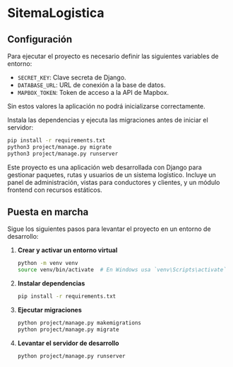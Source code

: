 # SitemaLogistica

## Configuración

Para ejecutar el proyecto es necesario definir las siguientes variables de entorno:

- `SECRET_KEY`: Clave secreta de Django.
- `DATABASE_URL`: URL de conexión a la base de datos.
- `MAPBOX_TOKEN`: Token de acceso a la API de Mapbox.

Sin estos valores la aplicación no podrá inicializarse correctamente.

Instala las dependencias y ejecuta las migraciones antes de iniciar el
servidor:

```bash
pip install -r requirements.txt
python3 project/manage.py migrate
python3 project/manage.py runserver
```

Este proyecto es una aplicación web desarrollada con Django para gestionar paquetes, rutas y usuarios de un sistema logístico. Incluye un panel de administración, vistas para conductores y clientes, y un módulo frontend con recursos estáticos.

## Puesta en marcha

Sigue los siguientes pasos para levantar el proyecto en un entorno de desarrollo:

1. **Crear y activar un entorno virtual**
   ```bash
   python -m venv venv
   source venv/bin/activate  # En Windows usa `venv\Scripts\activate`
   ```
2. **Instalar dependencias**
   ```bash
   pip install -r requirements.txt
   ```
3. **Ejecutar migraciones**
   ```bash
   python project/manage.py makemigrations
   python project/manage.py migrate
   ```
4. **Levantar el servidor de desarrollo**
   ```bash
   python project/manage.py runserver
   ```

